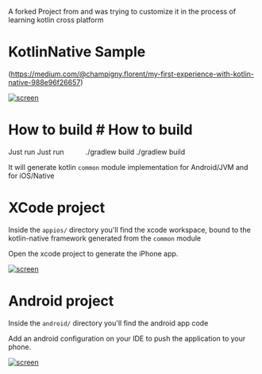 A forked Project from and was trying to customize it in the process of learning kotlin cross platform

# KotlinNative Sample	
 
(https://medium.com/@champigny.florent/my-first-experience-with-kotlin-native-988e96f26657)	
 
  [![screen](https://raw.githubusercontent.com/florent37/KotlinNativeSample/master/medias/iphone_android.png)](https://www.github.com/florent37/KotlinNativeSample)	
 
  
  # How to build 	 # How to build 
 
  
  Just run	 Just run
 ```	 ```
 ./gradlew build	 ./gradlew build
 ```	 ```
 
  It will generate kotlin `common` module implementation for Android/JVM and for iOS/Native	
 
  # XCode project	
 
  Inside the `appios/` directory you'll find the xcode workspace, bound to the kotlin-native framework generated from the `common` module	
 
  Open the xcode project to generate the iPhone app.	
 
  [![screen](https://raw.githubusercontent.com/florent37/KotlinNativeSample/master/medias/xcode_code.png)](https://www.github.com/florent37/KotlinNativeSample)	
 
  # Android project	
 
  Inside the `android/` directory you'll find the android app code	
 
  Add an android configuration on your IDE to push the application to your phone.	
 
  [![screen](https://raw.githubusercontent.com/florent37/KotlinNativeSample/master/medias/android_code.png)](https://www.github.com/florent37/KotlinNativeSample)
